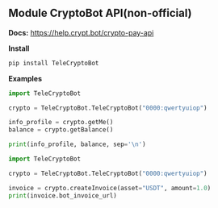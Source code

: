 ## **Module CryptoBot API(non-official)**
**Docs:** https://help.crypt.bot/crypto-pay-api

**Install**
``` bash
pip install TeleCryptoBot
```

**Examples**
``` python
import TeleCryptoBot

crypto = TeleCryptoBot.TeleCryptoBot("0000:qwertyuiop")

info_profile = crypto.getMe()
balance = crypto.getBalance()

print(info_profile, balance, sep='\n')
```
``` python
import TeleCryptoBot

crypto = TeleCryptoBot.TeleCryptoBot("0000:qwertyuiop")

invoice = crypto.createInvoice(asset="USDT", amount=1.0)
print(invoice.bot_invoice_url)
```
